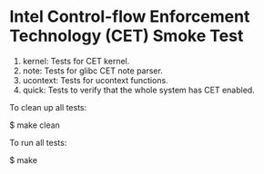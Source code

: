 # Intel Control-flow Enforcement Technology (CET) Smoke Test

1. kernel: Tests for CET kernel.
2. note: Tests for glibc CET note parser.
3. ucontext: Tests for ucontext functions.
4. quick: Tests to verify that the whole system has CET enabled.

To clean up all tests:

$ make clean

To run all tests:

$ make
